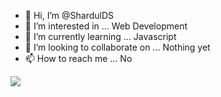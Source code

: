 - 👋 Hi, I’m @ShardulDS
- 👀 I’m interested in ... Web Development
- 🌱 I’m currently learning ... Javascript
- 💞️ I’m looking to collaborate on ... Nothing yet
- 📫 How to reach me ... No


[![](https://visitcount.itsvg.in/api?id=Akshatpattiwar512&icon=0&color=1)](https://visitcount.itsvg.in)
<!---
ShardulDS/ShardulDS is a ✨ special ✨ repository because its `README.md` (this file) appears on your GitHub profile.
You can click the Preview link to take a look at your changes.
--->
